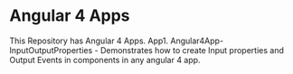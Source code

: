# Angular 4 Apps
This Repository has Angular 4 Apps.
App1. Angular4App-InputOutputProperties - Demonstrates how to create Input properties and Output Events in components in any angular 4 app.

